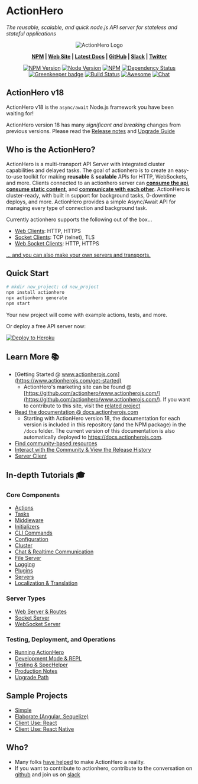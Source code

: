 # ActionHero

*The reusable, scalable, and quick node.js API server for stateless and stateful applications* 

<div align="center">
  <img src="https://raw.github.com/actionhero/actionhero/master/public/logo/actionhero-small.png" alt="ActionHero Logo" />
</div>

<div align="center" class="topLinks">

**[NPM](https://npmjs.org/package/actionhero) |
[Web Site](https://www.actionherojs.com) |
[Latest Docs](https://docs.actionherojs.com) |
[GitHub](https://github.com/actionhero/actionhero) |
[Slack](https://slack.actionherojs.com) |
[Twitter](https://twitter.com/actionherojs)**

</div>

<div align="center" class="topBadges">

[![NPM Version](https://img.shields.io/npm/v/actionhero.svg?style=flat-square)](https://www.npmjs.com/package/actionhero)
[![Node Version](https://img.shields.io/node/v/actionhero.svg?style=flat-square)](https://npmjs.org/package/actionhero)
[![NPM](https://img.shields.io/npm/dm/actionhero.svg?style=flat-square)](https://npmjs.org/package/actionhero)
[![Dependency Status](https://david-dm.org/actionhero/actionhero.svg?style=flat-square)](https://david-dm.org/actionhero/actionhero)
[![Greenkeeper badge](https://badges.greenkeeper.io/actionhero/actionhero.svg)](https://greenkeeper.io/)
[![Build Status](https://circleci.com/gh/actionhero/actionhero.png)](https://circleci.com/gh/actionhero/actionhero)
[![Awesome](https://cdn.rawgit.com/sindresorhus/awesome/d7305f38d29fed78fa85652e3a63e154dd8e8829/media/badge.svg)](https://github.com/l0oky/awesome-actionhero)
[![Chat](https://slack.actionherojs.com/badge.svg)](http://slack.actionherojs.com)

</div>

## ActionHero v18

ActionHero v18 is the `async/await` Node.js framework you have been waiting for!

ActionHero version 18 has many *significant and breaking* changes from previous versions.  Please read the [Release notes](https://github.com/actionhero/actionhero/releases/tag/v18.0.0) and [Upgrade Guide](https://docs.actionherojs.com/tutorial-upgrade-path.html)

## Who is the ActionHero?
ActionHero is a multi-transport API Server with integrated cluster capabilities and delayed tasks. The goal of actionhero is to create an easy-to-use toolkit for making **reusable** & **scalable** APIs for HTTP, WebSockets, and more.  Clients connected to an actionhero server can [**consume the api**](https://docs.actionherojs.com/tutorial-actions.html), [**consume static content**](https://docs.actionherojs.com/tutorial-file-server.html), and [**communicate with each other**](https://docs.actionherojs.com/tutorial-chat.html).  ActionHero is cluster-ready, with built in support for background tasks, 0-downtime deploys, and more.  ActionHero provides a simple Async/Await API for managing every type of connection and background task.

Currently actionhero supports the following out of the box...

- [Web Clients](https://docs.actionherojs.com/tutorial-web-server.html): HTTP, HTTPS
- [Socket Clients](https://docs.actionherojs.com/tutorial-socket-server.html): TCP (telnet), TLS
- [Web Socket Clients](https://docs.actionherojs.com/tutorial-web_socket.html): HTTP, HTTPS

[... and you can also make your own servers and transports.](https://docs.actionherojs.com/ActionHero.Server.html)

## Quick Start
```bash
# mkdir new_project; cd new_project
npm install actionhero
npx actionhero generate
npm start
```

Your new project will come with example actions, tests, and more.

Or deploy a free API server now:

[![Deploy to Heroku](https://www.herokucdn.com/deploy/button.svg)](https://heroku.com/deploy?template=https://github.com/actionhero/actionhero)

## Learn More 📚

- [Getting Started @ www.actionherojs.com](https://www.actionherojs.com/get-started)
  - ActionHero's marketing site can be found @ [https://github.com/actionhero/www.actionherojs.com/](https://github.com/actionhero/www.actionherojs.com/).  If you want to contribute to this site, visit the [related project](https://github.com/actionhero/www.actionherojs.com)
- [Read the documentation @ docs.actionherojs.com](http://docs.actionherojs.com/)
  - Starting with ActionHero version 18, the documentation for each version is included in this repository (and the NPM package) in the `/docs` folder.  The current version of this documentation is also automatically deployed to https://docs.actionherojs.com.
- [Find community-based resources](https://github.com/l0oky/awesome-actionhero)
- [Interact with the Community & View the Release History](https://www.actionherojs.com/community)
- [Server Client](https://github.com/actionhero/actionhero-client)

## In-depth Tutorials 🎓

### Core Components
- [Actions](https://docs.actionherojs.com/tutorial-actions.html)
- [Tasks](https://docs.actionherojs.com/tutorial-tasks.html)
- [Middleware](https://docs.actionherojs.com/tutorial-middleware.html)
- [Initializers](https://docs.actionherojs.com/tutorial-initializers.html)
- [CLI Commands](https://docs.actionherojs.com/tutorial-cli.html)
- [Configuration](https://docs.actionherojs.com/tutorial-config.html)
- [Cluster](https://docs.actionherojs.com/tutorial-cluster.html)
- [Chat & Realtime Communication](https://docs.actionherojs.com/tutorial-chat.html)
- [File Server](https://docs.actionherojs.com/tutorial-file-server.html)
- [Logging](https://docs.actionherojs.com/tutorial-logging.html)
- [Plugins](https://docs.actionherojs.com/tutorial-plugins.html)
- [Servers](https://docs.actionherojs.com/tutorial-servers.html)
- [Localization & Translation](https://docs.actionherojs.com/tutorial-localization.html)

### Server Types
- [Web Server & Routes](https://docs.actionherojs.com/tutorial-web-server.html)
- [Socket Server](https://docs.actionherojs.com/tutorial-socket-server.html)
- [WebSocket Server](https://docs.actionherojs.com/tutorial-websocket-server.html)

### Testing, Deployment, and Operations
- [Running ActionHero](https://docs.actionherojs.com/tutorial-running-actionhero.html)
- [Development Mode & REPL](https://docs.actionherojs.com/tutorial-development-mode.html)
- [Testing & SpecHelper](https://docs.actionherojs.com/tutorial-testing.html)
- [Production Notes](https://docs.actionherojs.com/tutorial-production-notes.html)
- [Upgrade Path](https://docs.actionherojs.com/tutorial-upgrade-path.html)

## Sample Projects
- [Simple](https://github.com/actionhero/actionhero-tutorial)
- [Elaborate (Angular, Sequelize)](https://github.com/actionhero/actionhero-angular-bootstrap-cors-csrf)
- [Client Use: React](https://github.com/actionhero/actionhero-react-next-chat)
- [Client Use: React Native](https://github.com/actionhero/actionhero-react-native)

## Who?

* Many folks [have helped](https://github.com/actionhero/actionhero/graphs/contributors) to make ActionHero a reality.
* If you want to contribute to actionhero, contribute to the conversation on [github](https://github.com/actionhero/actionhero) and join us on [slack](https://slack.actionherojs.com)
